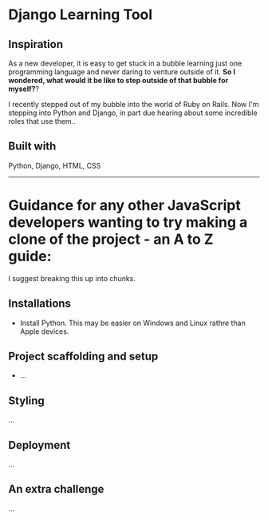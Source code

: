 # Django Learning Tool

## Inspiration
As a new developer, it is easy to get stuck in a bubble learning just one programming language and never daring to venture outside of it. **So I wondered, what would it be like to step outside of that bubble for myself?**?

I recently stepped out of my bubble into the world of Ruby on Rails. Now I'm stepping into Python and Django, in part due hearing about some incredible roles that use them..

<!-- ## What it does -->
<!-- Description of the project  -->

<!-- ## How we built it -->
<!--  -->

<!-- ## Challenges we ran into -->
<!--  -->

<!-- ## Accomplishments that we're proud of -->
<!-- Developing my first programming language project outside of JavaScript or TypeScript, and being brave enough to seek advice from a Ruby developer and friend. -->

<!-- ## What I learned -->
<!-- Ruby on Rails provides some very useful scaffolding commands that quickly provide CRUD functionality. In JavaScript, far more coding effort is required to produce the same result, although doing so can provide greater control and familiarity with the codebase. -->

<!-- When setting up the project, I mistakenly called it "pokemon". This meant that "pokemon" became a reserved word, and so I ended up calling the individual pokemon datapoints "pokemonsters" rather than 'pokemon'. This leads to some buttons refering to "pokemonsters" and some referring to "pokemon". Now I know! -->

## Built with
Python, Django, HTML, CSS

<!-- ## Try it out -->
<!-- [Ruby on Rails Pokedex Deployment](https://rubyonrails-pokedex.onrender.com/pokemonsters) -->


______________________________________________________________________

# Guidance for any other JavaScript developers wanting to try making a clone of the project - an A to Z guide:
I suggest breaking this up into chunks.

## Installations
* Install Python. This may be easier on Windows and Linux rathre than Apple devices.

## Project scaffolding and setup
* ...

## Styling
...

## Deployment
...

## An extra challenge
...
